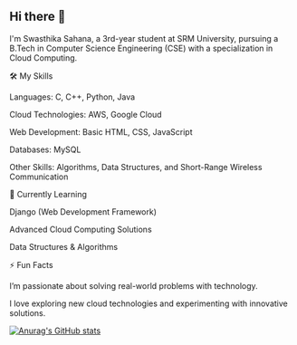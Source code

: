 ## Hi there 👋

I'm Swasthika Sahana, a 3rd-year student at SRM University, pursuing a B.Tech in Computer Science Engineering (CSE) with a specialization in Cloud Computing.

🛠 My Skills

Languages: C, C++, Python, Java

Cloud Technologies: AWS, Google Cloud

Web Development: Basic HTML, CSS, JavaScript

Databases: MySQL

Other Skills: Algorithms, Data Structures, and Short-Range Wireless Communication


🌱 Currently Learning

Django (Web Development Framework)

Advanced Cloud Computing Solutions

Data Structures & Algorithms



⚡ Fun Facts

I’m passionate about solving real-world problems with technology.

I love exploring new cloud technologies and experimenting with innovative solutions.

[![Anurag's GitHub stats](https://github-readme-stats.vercel.app/api?username=Swasaha)](https://github.com/Swasaha/github-readme-stats)

